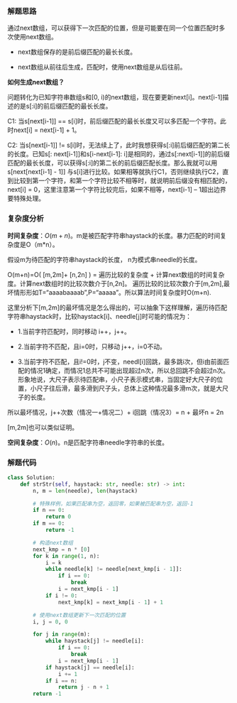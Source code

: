 ### 解题思路
通过next数组，可以获得下一次匹配的位置，但是可能要在同一个位置匹配时多次使用next数组。

- next数组保存的是前后缀匹配的最长长度。

- next数组从前往后生成，匹配时，使用next数组是从后往前。

**如何生成next数组？**

问题转化为已知字符串数组s和[0, i)的next数组，现在要更新next[i]。next[i-1]描述的是s[:i]的前后缀匹配的最长长度。

C1: 当s[next[i-1]] == s[i]时，前后缀匹配的最长长度又可以多匹配一个字符。此时next[i] = next[i-1] + 1。

C2: 当s[next[i-1]] != s[i]时，无法续上了，此时我想获得s[:i]前后缀匹配的第二长的长度。已知s[: next[i-1]]和s[i-next[i-1]: i]是相同的，通过s[:next[i-1]]的前后缀匹配的最长长度，可以获得s[:i]的第二长的前后缀匹配长度。那么我就可以用s[next[next[i-1] - 1]] 与s[i]进行比较。如果相等就执行C1，否则继续执行C2，直到比较到第一个字符，和第一个字符比较不相等时，就说明前后缀没有相匹配的，next[i] = 0，这里注意第一个字符比较完后，如果不相等，next[i-1] – 1超出边界要特殊处理。
### 复杂度分析
**时间复杂度**：$O(m + n)$。m是被匹配字符串haystack的长度。暴力匹配的时间复杂度是O（m\*n）。

假设m为待匹配的字符串haystack的长度， n为模式串needle的长度。

O(m+n)=O( [m,2m]+ [n,2n] ) = 遍历比较的复杂度 + 计算next数组的时间复杂度。计算next数组时的比较次数介于[n,2n]。
遍历比较的比较次数介于[m,2m],最坏情形形如T=“aaaabaaaab”,P=“aaaaa”。所以算法时间复杂度时O(m+n).

这里分析下[m,2m]的最坏情况是怎么得出的，可以抽象下这样理解，遍历待匹配字符串haystack时，比较haystack[i]、needle[j]时可能的情况为：

- 1.当前字符匹配时，同时移动 i++，j++。

- 2.当前字符不匹配，且i=0时，只移动 j++，i=0不动。

- 3.当前字符不匹配，且i!=0时，j不变，needl[i]回跳，最多跳i次，但i由前面匹配的情况1确定，而情况1总共不可能出现超过n次，所以总回跳不会超过n次。形象地说，大尺子表示待匹配串，小尺子表示模式串，当固定好大尺子的位置，小尺子往后滑，最多滑到尺子头，总体上这种情况最多滑m次，就是大尺子的长度。

所以最坏情况，j++次数（情况一+情况二）+ i回跳（情况3）= n + 最坏n = 2n

[m,2m]也可以类似证明。

**空间复杂度**：$O(n)$。n是匹配字符串needle字符串的长度。
### 解题代码
```python
class Solution:
    def strStr(self, haystack: str, needle: str) -> int:
        n, m = len(needle), len(haystack)

        # 特殊样例，如果匹配串为空，返回零，如果被匹配串为空，返回-1
        if n == 0:
            return 0
        if m == 0:
            return -1

        # 构造next数组
        next_kmp = n * [0]
        for k in range(1, n):
            i = k
            while needle[k] != needle[next_kmp[i - 1]]:
                if i == 0:
                    break
                i = next_kmp[i - 1]
            if i != 0:
                next_kmp[k] = next_kmp[i - 1] + 1 

        # 使用next数组更新下一次匹配的位置
        i, j = 0, 0

        for j in range(m):
            while haystack[j] != needle[i]:
                if i == 0:
                    break
                i = next_kmp[i - 1]
            if haystack[j] == needle[i]:
                i += 1
            if i == n:
                return j - n + 1
        return -1
```